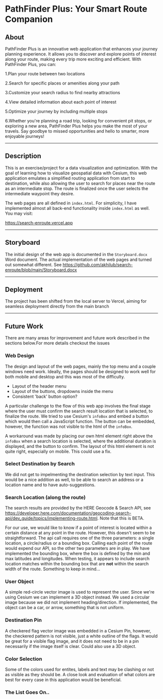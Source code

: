 ﻿# PathFinder Plus: Your Smart Route Companion

## About 
PathFinder Plus is an innovative web application that enhances your journey planning experience. It allows you to discover and explore points of interest along your route, making every trip more exciting and efficient. With PathFinder Plus, you can:

1.Plan your route between two locations

2.Search for specific places or amenities along your path

3.Customize your search radius to find nearby attractions

4.View detailed information about each point of interest

5.Optimize your journey by including multiple stops

6.Whether you're planning a road trip, looking for convenient pit stops, or exploring a new area, PathFinder Plus helps you make the most of your travels. Say goodbye to missed opportunities and hello to smarter, more enjoyable journeys!

---

## Description
This is an exercise/project for a data visualization and optimization. With the goal of learning how to visualize geospatial data with Cesium, this web application emulates a simplified routing application from start to destination, while also allowing the user to search for places near the route as an intermediate stop. The route is finalized once the user selects the intermediate waypoint they desire.


The web pages are all defined in `index.html`. For simplicity, I have implemented almost all back-end functionality inside `index.html` as well. 
You may visit:

https://search-enroute.vercel.app 

---

## Storyboard

The initial design of the web app is documented in the `Storyboard.docx` Word document. The actual implementation of the web pages and turned out somewhat different. See https://github.com/akhilub/search-enroute/blob/main/Storyboard.docx 

---

## Deployment
The project has been shifted from the local server to Vercel, aiming for seamless deployment directly from the main branch

---

## Future Work

There are many areas for improvement and future work described in the sections below.For more details checkout the issues

### Web Design

The design and layout of the web pages, mainly the top menu and a couple windows need work. Ideally, the pages should be designed to work well for both mobile and desktop and this was most of the difficulty. 

- Layout of the header menu 
- Layout of the buttons, dropdowns inside the menu
- Consistent 'back' button option? 

A particular challenge to the flow of this web app involves the final stage where the user must confirm the search result location that is selected, to finalize the route. We tried to use Cesium's `infoBox` and embed a button which would then call a JavaScript function. The button can be embedded, however, the function was not visible to the html of the `infoBox`.

A workaround was made by placing our own html element right above the `infoBox` when a search location is selected, where the additional duration is displayed, and the button to confirm. The layout of this html element is not quite right, especially on mobile. This could use a fix.

### Select Destination by Search

We did not get to impelmenting the destination selection by text input. This would be a nice addition as well, to be able to search an address or a location name and to have auto-suggestions.

### Search Location (along the route)

The search results are provided by the HERE Geocode & Search API, see https://developer.here.com/documentation/geocoding-search-api/dev_guide/topics/implementing-route.html. Note that this is BETA.

For our use, we would like to know if a point of interest is located within a certain distance at any point in the route. However, this doesn't seem to be straightforward. The api call requires one of the three parameters: a single location, a circle/radius or a bounding box. Calling each point of the route would expend our API, so the other two parameters are in play. We have implemented the bounding box, where the box is defined by the min and max latitudes and longitudes. When testing, it appears to include search location matches within the bounding box that are **not** within the search width of the route. Something to keep in mind...

### User Object

A simple red-circle vector image is used to represent the user. Since we're using Cesium we can implement a 3D object instead. We used a circular image because we did not implement heading/direction. If implemented, the object can be a car, or arrow, something that is not uniform.

### Destination Pin

A checkered flag vector image was embedded in a Cesium Pin, however, the checkered pattern is not visible, just a white outline of the flags. It would be great for a visible flag image, and it does not need to be in a pin necessarily if the image itself is clear. Could also use a 3D object.

### Color Selection

Some of the colors used for entites, labels and text may be clashing or not as visible as they should be. A close look and evaluation of what colors are best for every case in this application would be beneficial.


### The List Goes On..
